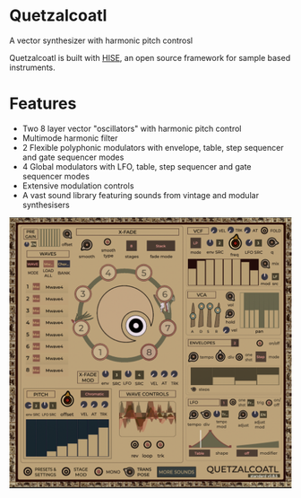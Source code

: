 # Quetzalcoatl

A vector synthesizer with harmonic pitch controsl


Quetzalcoatl is built with [HISE](http://hise.audio), an open source framework for sample based instruments. 


# Features 

- Two 8 layer vector "oscillators" with harmonic pitch control
- Multimode harmonic filter
- 2 Flexible polyphonic modulators with envelope, table, step sequencer and gate sequencer modes
- 4 Global modulators with LFO, table, step sequencer and gate sequencer modes
- Extensive modulation controls 
- A vast sound library featuring sounds from vintage and modular synthesisers 


![Quetzalcoatl](https://raw.githubusercontent.com/publicsamples/Quetzalcoatl/main/Quetzalcoatl.png)






